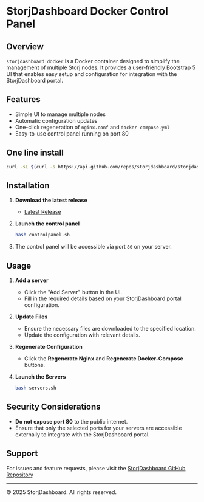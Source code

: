# StorjDashboard Docker Control Panel

## Overview

`storjdashboard_docker` is a Docker container designed to simplify the management of multiple Storj nodes. It provides a user-friendly Bootstrap 5 UI that enables easy setup and configuration for integration with the StorjDashboard portal.

## Features

- Simple UI to manage multiple nodes
- Automatic configuration updates
- One-click regeneration of `nginx.conf` and `docker-compose.yml`
- Easy-to-use control panel running on port 80

## One line install

   ```bash
curl -sL $(curl -s https://api.github.com/repos/storjdashboard/storjdashboard_docker/releases/latest | grep "browser_download_url.*zip" | cut -d '"' -f 4) -o storjdashboard_docker.zip && unzip storjdashboard_docker.zip && cd storjdashboard_docker && bash controlpanel.sh
   ```

## Installation

1. **Download the latest release**

   - [Latest Release]([https://github.com/storjdashboard/storjdashboard_docker/releases/latest]) 

2. **Launch the control panel**

   ```bash
   bash controlpanel.sh
   ```

3. The control panel will be accessible via port `80` on your server.

## Usage

1. **Add a server**

   - Click the "Add Server" button in the UI.
   - Fill in the required details based on your StorjDashboard portal configuration.

2. **Update Files**

   - Ensure the necessary files are downloaded to the specified location.
   - Update the configuration with relevant details.

3. **Regenerate Configuration**

   - Click the **Regenerate Nginx** and **Regenerate Docker-Compose** buttons.

4. **Launch the Servers**

   ```bash
   bash servers.sh
   ```

## Security Considerations

- **Do not expose port 80** to the public internet.
- Ensure that only the selected ports for your servers are accessible externally to integrate with the StorjDashboard portal.

## Support

For issues and feature requests, please visit the [StorjDashboard GitHub Repository]([https://github.com/storjdashboard/storjdashboard_docker/issues])

---

© 2025 StorjDashboard. All rights reserved.

